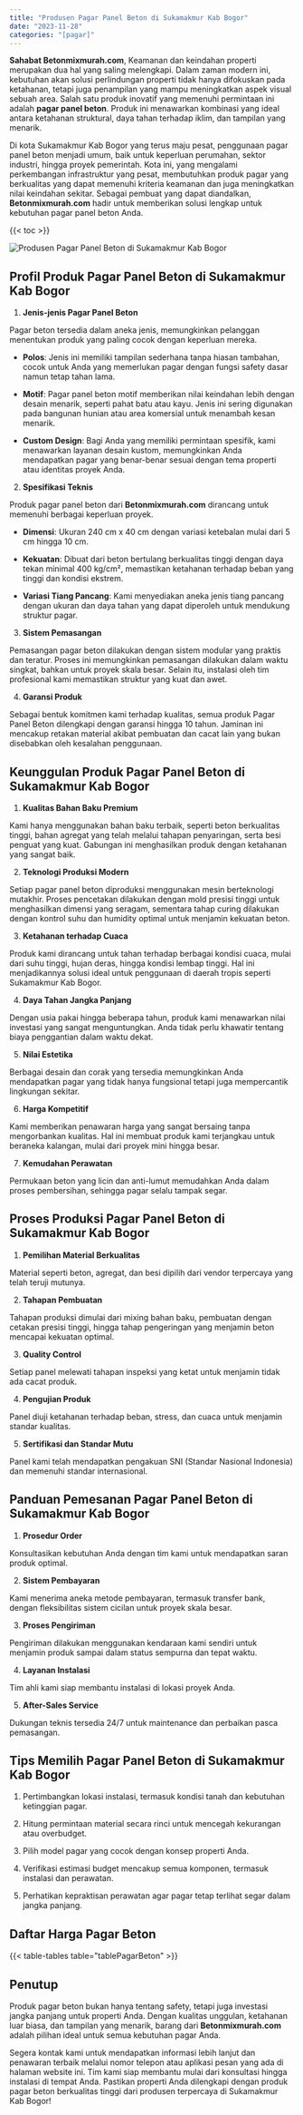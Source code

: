 ```yaml
---
title: "Produsen Pagar Panel Beton di Sukamakmur Kab Bogor"
date: "2023-11-28"
categories: "[pagar]"
---
```


**Sahabat Betonmixmurah.com**, Keamanan dan keindahan properti merupakan dua hal yang saling melengkapi. Dalam zaman modern ini, kebutuhan akan solusi perlindungan properti tidak hanya difokuskan pada ketahanan, tetapi juga penampilan yang mampu meningkatkan aspek visual sebuah area. Salah satu produk inovatif yang memenuhi permintaan ini adalah **pagar panel beton**. Produk ini menawarkan kombinasi yang ideal antara ketahanan struktural, daya tahan terhadap iklim, dan tampilan yang menarik.  

Di kota Sukamakmur Kab Bogor yang terus maju pesat, penggunaan pagar panel beton menjadi umum, baik untuk keperluan perumahan, sektor industri, hingga proyek pemerintah. Kota ini, yang mengalami perkembangan infrastruktur yang pesat, membutuhkan produk pagar yang berkualitas yang dapat memenuhi kriteria keamanan dan juga meningkatkan nilai keindahan sekitar. Sebagai pembuat yang dapat diandalkan, **Betonmixmurah.com** hadir untuk memberikan solusi lengkap untuk kebutuhan pagar panel beton Anda.

{{< toc >}}

![Produsen Pagar Panel Beton di Sukamakmur Kab Bogor](/images/pagar/pagar-beton-11.jpg)

## Profil Produk Pagar Panel Beton di Sukamakmur Kab Bogor

1. **Jenis-jenis Pagar Panel Beton**  

Pagar beton tersedia dalam aneka jenis, memungkinkan pelanggan menentukan produk yang paling cocok dengan keperluan mereka.  

- **Polos**: Jenis ini memiliki tampilan sederhana tanpa hiasan tambahan, cocok untuk Anda yang memerlukan pagar dengan fungsi safety dasar namun tetap tahan lama.  

- **Motif**: Pagar panel beton motif memberikan nilai keindahan lebih dengan desain menarik, seperti pahat batu atau kayu. Jenis ini sering digunakan pada bangunan hunian atau area komersial untuk menambah kesan menarik.  

- **Custom Design**: Bagi Anda yang memiliki permintaan spesifik, kami menawarkan layanan desain kustom, memungkinkan Anda mendapatkan pagar yang benar-benar sesuai dengan tema properti atau identitas proyek Anda.  

2. **Spesifikasi Teknis**  

Produk pagar panel beton dari **Betonmixmurah.com** dirancang untuk memenuhi berbagai keperluan proyek.  

- **Dimensi**: Ukuran 240 cm x 40 cm dengan variasi ketebalan mulai dari 5 cm hingga 10 cm.  

- **Kekuatan**: Dibuat dari beton bertulang berkualitas tinggi dengan daya tekan minimal 400 kg/cm², memastikan ketahanan terhadap beban yang tinggi dan kondisi ekstrem.  

- **Variasi Tiang Pancang**: Kami menyediakan aneka jenis tiang pancang dengan ukuran dan daya tahan yang dapat diperoleh untuk mendukung struktur pagar.  

3. **Sistem Pemasangan**  

Pemasangan pagar beton dilakukan dengan sistem modular yang praktis dan teratur. Proses ini memungkinkan pemasangan dilakukan dalam waktu singkat, bahkan untuk proyek skala besar. Selain itu, instalasi oleh tim profesional kami memastikan struktur yang kuat dan awet.  

4. **Garansi Produk**  

Sebagai bentuk komitmen kami terhadap kualitas, semua produk Pagar Panel Beton dilengkapi dengan garansi hingga 10 tahun. Jaminan ini mencakup retakan material akibat pembuatan dan cacat lain yang bukan disebabkan oleh kesalahan penggunaan.

## Keunggulan Produk Pagar Panel Beton di Sukamakmur Kab Bogor 

1. **Kualitas Bahan Baku Premium**  

Kami hanya menggunakan bahan baku terbaik, seperti beton berkualitas tinggi, bahan agregat yang telah melalui tahapan penyaringan, serta besi penguat yang kuat. Gabungan ini menghasilkan produk dengan ketahanan yang sangat baik.  

2. **Teknologi Produksi Modern**  

Setiap pagar panel beton diproduksi menggunakan mesin berteknologi mutakhir. Proses pencetakan dilakukan dengan mold presisi tinggi untuk menghasilkan dimensi yang seragam, sementara tahap curing dilakukan dengan kontrol suhu dan humidity optimal untuk menjamin kekuatan beton.  

3. **Ketahanan terhadap Cuaca**  

Produk kami dirancang untuk tahan terhadap berbagai kondisi cuaca, mulai dari suhu tinggi, hujan deras, hingga kondisi lembap tinggi. Hal ini menjadikannya solusi ideal untuk penggunaan di daerah tropis seperti Sukamakmur Kab Bogor.  

4. **Daya Tahan Jangka Panjang**  

Dengan usia pakai hingga beberapa tahun, produk kami menawarkan nilai investasi yang sangat menguntungkan. Anda tidak perlu khawatir tentang biaya penggantian dalam waktu dekat.  

5. **Nilai Estetika**  

Berbagai desain dan corak yang tersedia memungkinkan Anda mendapatkan pagar yang tidak hanya fungsional tetapi juga mempercantik lingkungan sekitar.  

6. **Harga Kompetitif**  

Kami memberikan penawaran harga yang sangat bersaing tanpa mengorbankan kualitas. Hal ini membuat produk kami terjangkau untuk beraneka kalangan, mulai dari proyek mini hingga besar.  

7. **Kemudahan Perawatan**  

Permukaan beton yang licin dan anti-lumut memudahkan Anda dalam proses pembersihan, sehingga pagar selalu tampak segar.

## Proses Produksi Pagar Panel Beton di Sukamakmur Kab Bogor

1. **Pemilihan Material Berkualitas**  

Material seperti beton, agregat, dan besi dipilih dari vendor terpercaya yang telah teruji mutunya.

2. **Tahapan Pembuatan**  

Tahapan produksi dimulai dari mixing bahan baku, pembuatan dengan cetakan presisi tinggi, hingga tahap pengeringan yang menjamin beton mencapai kekuatan optimal.

3. **Quality Control**  

Setiap panel melewati tahapan inspeksi yang ketat untuk menjamin tidak ada cacat produk.

4. **Pengujian Produk**  

Panel diuji ketahanan terhadap beban, stress, dan cuaca untuk menjamin standar kualitas.

5. **Sertifikasi dan Standar Mutu**  

Panel kami telah mendapatkan pengakuan SNI (Standar Nasional Indonesia) dan memenuhi standar internasional.

## Panduan Pemesanan Pagar Panel Beton di Sukamakmur Kab Bogor

1. **Prosedur Order**  

Konsultasikan kebutuhan Anda dengan tim kami untuk mendapatkan saran produk optimal.

2. **Sistem Pembayaran**  

Kami menerima aneka metode pembayaran, termasuk transfer bank, dengan fleksibilitas sistem cicilan untuk proyek skala besar.

3. **Proses Pengiriman**  

Pengiriman dilakukan menggunakan kendaraan kami sendiri untuk menjamin produk sampai dalam status sempurna dan tepat waktu.

4. **Layanan Instalasi**  

Tim ahli kami siap membantu instalasi di lokasi proyek Anda.

5. **After-Sales Service**  

Dukungan teknis tersedia 24/7 untuk maintenance dan perbaikan pasca pemasangan.

## Tips Memilih Pagar Panel Beton di Sukamakmur Kab Bogor

1. Pertimbangkan lokasi instalasi, termasuk kondisi tanah dan kebutuhan ketinggian pagar.  

2. Hitung permintaan material secara rinci untuk mencegah kekurangan atau overbudget.  

3. Pilih model pagar yang cocok dengan konsep properti Anda.  

4. Verifikasi estimasi budget mencakup semua komponen, termasuk instalasi dan perawatan.  

5. Perhatikan kepraktisan perawatan agar pagar tetap terlihat segar dalam jangka panjang.

## Daftar Harga Pagar Beton

{{< table-tables table="tablePagarBeton" >}}

## Penutup

Produk pagar beton bukan hanya tentang safety, tetapi juga investasi jangka panjang untuk properti Anda. Dengan kualitas unggulan, ketahanan luar biasa, dan tampilan yang menarik, barang dari **Betonmixmurah.com** adalah pilihan ideal untuk semua kebutuhan pagar Anda.  

Segera kontak kami untuk mendapatkan informasi lebih lanjut dan penawaran terbaik melalui nomor telepon atau aplikasi pesan yang ada di halaman website ini. Tim kami siap membantu mulai dari konsultasi hingga instalasi di tempat Anda. Pastikan properti Anda dilengkapi dengan produk pagar beton berkualitas tinggi dari produsen terpercaya di Sukamakmur Kab Bogor!